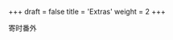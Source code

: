 +++
draft = false
title = 'Extras'
weight = 2
+++

<p style="text-indent:0; margin-left:0;">
寄时番外
</p>